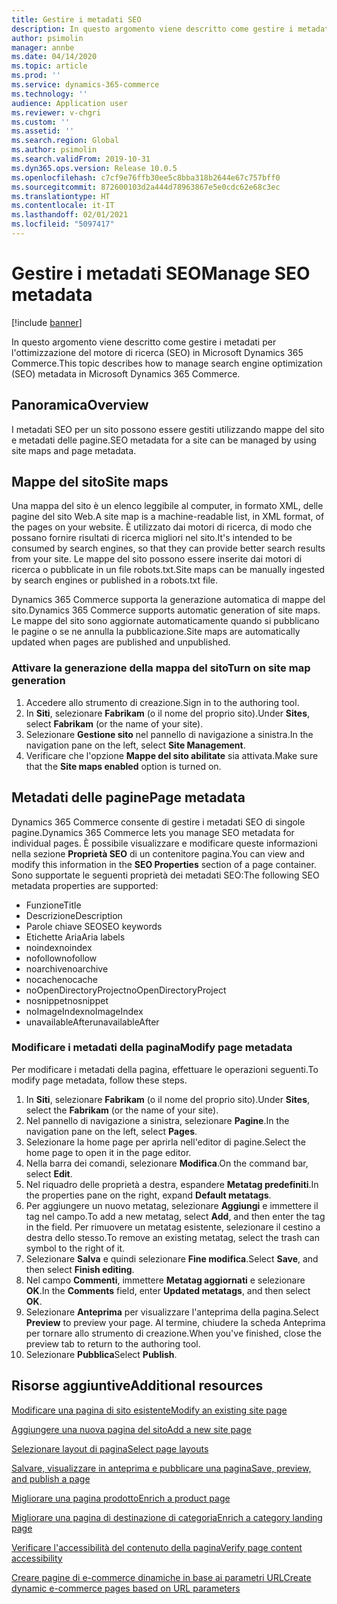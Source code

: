 ```yaml
---
title: Gestire i metadati SEO
description: In questo argomento viene descritto come gestire i metadati per l'ottimizzazione del motore di ricerca (SEO) in Microsoft Dynamics 365 Commerce.
author: psimolin
manager: annbe
ms.date: 04/14/2020
ms.topic: article
ms.prod: ''
ms.service: dynamics-365-commerce
ms.technology: ''
audience: Application user
ms.reviewer: v-chgri
ms.custom: ''
ms.assetid: ''
ms.search.region: Global
ms.author: psimolin
ms.search.validFrom: 2019-10-31
ms.dyn365.ops.version: Release 10.0.5
ms.openlocfilehash: c7cf9e76ffb30ee5c8bba318b2644e67c757bff0
ms.sourcegitcommit: 872600103d2a444d78963867e5e0cdc62e68c3ec
ms.translationtype: HT
ms.contentlocale: it-IT
ms.lasthandoff: 02/01/2021
ms.locfileid: "5097417"
---
```

# <a name="manage-seo-metadata"></a><span data-ttu-id="70036-103">Gestire i metadati SEO</span><span class="sxs-lookup"><span data-stu-id="70036-103">Manage SEO metadata</span></span>


[!include [banner](includes/banner.md)]

<span data-ttu-id="70036-104">In questo argomento viene descritto come gestire i metadati per l'ottimizzazione del motore di ricerca (SEO) in Microsoft Dynamics 365 Commerce.</span><span class="sxs-lookup"><span data-stu-id="70036-104">This topic describes how to manage search engine optimization (SEO) metadata in Microsoft Dynamics 365 Commerce.</span></span>

## <a name="overview"></a><span data-ttu-id="70036-105">Panoramica</span><span class="sxs-lookup"><span data-stu-id="70036-105">Overview</span></span>

<span data-ttu-id="70036-106">I metadati SEO per un sito possono essere gestiti utilizzando mappe del sito e metadati delle pagine.</span><span class="sxs-lookup"><span data-stu-id="70036-106">SEO metadata for a site can be managed by using site maps and page metadata.</span></span>
    
## <a name="site-maps"></a><span data-ttu-id="70036-107">Mappe del sito</span><span class="sxs-lookup"><span data-stu-id="70036-107">Site maps</span></span>

<span data-ttu-id="70036-108">Una mappa del sito è un elenco leggibile al computer, in formato XML, delle pagine del sito Web.</span><span class="sxs-lookup"><span data-stu-id="70036-108">A site map is a machine-readable list, in XML format, of the pages on your website.</span></span> <span data-ttu-id="70036-109">È utilizzato dai motori di ricerca, di modo che possano fornire risultati di ricerca migliori nel sito.</span><span class="sxs-lookup"><span data-stu-id="70036-109">It's intended to be consumed by search engines, so that they can provide better search results from your site.</span></span> <span data-ttu-id="70036-110">Le mappe del sito possono essere inserite dai motori di ricerca o pubblicate in un file robots.txt.</span><span class="sxs-lookup"><span data-stu-id="70036-110">Site maps can be manually ingested by search engines or published in a robots.txt file.</span></span>

<span data-ttu-id="70036-111">Dynamics 365 Commerce supporta la generazione automatica di mappe del sito.</span><span class="sxs-lookup"><span data-stu-id="70036-111">Dynamics 365 Commerce supports automatic generation of site maps.</span></span> <span data-ttu-id="70036-112">Le mappe del sito sono aggiornate automaticamente quando si pubblicano le pagine o se ne annulla la pubblicazione.</span><span class="sxs-lookup"><span data-stu-id="70036-112">Site maps are automatically updated when pages are published and unpublished.</span></span>

### <a name="turn-on-site-map-generation"></a><span data-ttu-id="70036-113">Attivare la generazione della mappa del sito</span><span class="sxs-lookup"><span data-stu-id="70036-113">Turn on site map generation</span></span>

1. <span data-ttu-id="70036-114">Accedere allo strumento di creazione.</span><span class="sxs-lookup"><span data-stu-id="70036-114">Sign in to the authoring tool.</span></span>
1. <span data-ttu-id="70036-115">In **Siti**, selezionare **Fabrikam** (o il nome del proprio sito).</span><span class="sxs-lookup"><span data-stu-id="70036-115">Under **Sites**, select **Fabrikam** (or the name of your site).</span></span>
1. <span data-ttu-id="70036-116">Selezionare **Gestione sito** nel pannello di navigazione a sinistra.</span><span class="sxs-lookup"><span data-stu-id="70036-116">In the navigation pane on the left, select **Site Management**.</span></span>
1. <span data-ttu-id="70036-117">Verificare che l'opzione **Mappe del sito abilitate** sia attivata.</span><span class="sxs-lookup"><span data-stu-id="70036-117">Make sure that the **Site maps enabled** option is turned on.</span></span>

## <a name="page-metadata"></a><span data-ttu-id="70036-118">Metadati delle pagine</span><span class="sxs-lookup"><span data-stu-id="70036-118">Page metadata</span></span>

<span data-ttu-id="70036-119">Dynamics 365 Commerce consente di gestire i metadati SEO di singole pagine.</span><span class="sxs-lookup"><span data-stu-id="70036-119">Dynamics 365 Commerce lets you manage SEO metadata for individual pages.</span></span> <span data-ttu-id="70036-120">È possibile visualizzare e modificare queste informazioni nella sezione **Proprietà SEO** di un contenitore pagina.</span><span class="sxs-lookup"><span data-stu-id="70036-120">You can view and modify this information in the **SEO Properties** section of a page container.</span></span> <span data-ttu-id="70036-121">Sono supportate le seguenti proprietà dei metadati SEO:</span><span class="sxs-lookup"><span data-stu-id="70036-121">The following SEO metadata properties are supported:</span></span>

- <span data-ttu-id="70036-122">Funzione</span><span class="sxs-lookup"><span data-stu-id="70036-122">Title</span></span>
- <span data-ttu-id="70036-123">Descrizione</span><span class="sxs-lookup"><span data-stu-id="70036-123">Description</span></span>
- <span data-ttu-id="70036-124">Parole chiave SEO</span><span class="sxs-lookup"><span data-stu-id="70036-124">SEO keywords</span></span>
- <span data-ttu-id="70036-125">Etichette Aria</span><span class="sxs-lookup"><span data-stu-id="70036-125">Aria labels</span></span>
- <span data-ttu-id="70036-126">noindex</span><span class="sxs-lookup"><span data-stu-id="70036-126">noindex</span></span>
- <span data-ttu-id="70036-127">nofollow</span><span class="sxs-lookup"><span data-stu-id="70036-127">nofollow</span></span>
- <span data-ttu-id="70036-128">noarchive</span><span class="sxs-lookup"><span data-stu-id="70036-128">noarchive</span></span>
- <span data-ttu-id="70036-129">nocache</span><span class="sxs-lookup"><span data-stu-id="70036-129">nocache</span></span>
- <span data-ttu-id="70036-130">noOpenDirectoryProject</span><span class="sxs-lookup"><span data-stu-id="70036-130">noOpenDirectoryProject</span></span>
- <span data-ttu-id="70036-131">nosnippet</span><span class="sxs-lookup"><span data-stu-id="70036-131">nosnippet</span></span>
- <span data-ttu-id="70036-132">noImageIndex</span><span class="sxs-lookup"><span data-stu-id="70036-132">noImageIndex</span></span>
- <span data-ttu-id="70036-133">unavailableAfter</span><span class="sxs-lookup"><span data-stu-id="70036-133">unavailableAfter</span></span>

### <a name="modify-page-metadata"></a><span data-ttu-id="70036-134">Modificare i metadati della pagina</span><span class="sxs-lookup"><span data-stu-id="70036-134">Modify page metadata</span></span>

<span data-ttu-id="70036-135">Per modificare i metadati della pagina, effettuare le operazioni seguenti.</span><span class="sxs-lookup"><span data-stu-id="70036-135">To modify page metadata, follow these steps.</span></span>

1. <span data-ttu-id="70036-136">In **Siti**, selezionare **Fabrikam** (o il nome del proprio sito).</span><span class="sxs-lookup"><span data-stu-id="70036-136">Under **Sites**, select the **Fabrikam** (or the name of your site).</span></span>
1. <span data-ttu-id="70036-137">Nel pannello di navigazione a sinistra, selezionare **Pagine**.</span><span class="sxs-lookup"><span data-stu-id="70036-137">In the navigation pane on the left, select **Pages**.</span></span>
1. <span data-ttu-id="70036-138">Selezionare la home page per aprirla nell'editor di pagine.</span><span class="sxs-lookup"><span data-stu-id="70036-138">Select the home page to open it in the page editor.</span></span>
1. <span data-ttu-id="70036-139">Nella barra dei comandi, selezionare **Modifica**.</span><span class="sxs-lookup"><span data-stu-id="70036-139">On the command bar, select **Edit**.</span></span>
1. <span data-ttu-id="70036-140">Nel riquadro delle proprietà a destra, espandere **Metatag predefiniti**.</span><span class="sxs-lookup"><span data-stu-id="70036-140">In the properties pane on the right, expand **Default metatags**.</span></span>
1. <span data-ttu-id="70036-141">Per aggiungere un nuovo metatag, selezionare **Aggiungi** e immettere il tag nel campo.</span><span class="sxs-lookup"><span data-stu-id="70036-141">To add a new metatag, select **Add**, and then enter the tag in the field.</span></span> <span data-ttu-id="70036-142">Per rimuovere un metatag esistente, selezionare il cestino a destra dello stesso.</span><span class="sxs-lookup"><span data-stu-id="70036-142">To remove an existing metatag, select the trash can symbol to the right of it.</span></span>
1. <span data-ttu-id="70036-143">Selezionare **Salva** e quindi selezionare **Fine modifica**.</span><span class="sxs-lookup"><span data-stu-id="70036-143">Select **Save**, and then select **Finish editing**.</span></span>
1. <span data-ttu-id="70036-144">Nel campo **Commenti**, immettere **Metatag aggiornati** e selezionare **OK**.</span><span class="sxs-lookup"><span data-stu-id="70036-144">In the **Comments** field, enter **Updated metatags**, and then select **OK**.</span></span>
1. <span data-ttu-id="70036-145">Selezionare **Anteprima** per visualizzare l'anteprima della pagina.</span><span class="sxs-lookup"><span data-stu-id="70036-145">Select **Preview** to preview your page.</span></span> <span data-ttu-id="70036-146">Al termine, chiudere la scheda Anteprima per tornare allo strumento di creazione.</span><span class="sxs-lookup"><span data-stu-id="70036-146">When you've finished, close the preview tab to return to the authoring tool.</span></span>
1. <span data-ttu-id="70036-147">Selezionare **Pubblica**</span><span class="sxs-lookup"><span data-stu-id="70036-147">Select **Publish**.</span></span>

## <a name="additional-resources"></a><span data-ttu-id="70036-148">Risorse aggiuntive</span><span class="sxs-lookup"><span data-stu-id="70036-148">Additional resources</span></span>

[<span data-ttu-id="70036-149">Modificare una pagina di sito esistente</span><span class="sxs-lookup"><span data-stu-id="70036-149">Modify an existing site page</span></span>](modify-existing-page.md)

[<span data-ttu-id="70036-150">Aggiungere una nuova pagina del sito</span><span class="sxs-lookup"><span data-stu-id="70036-150">Add a new site page</span></span>](add-new-page.md)

[<span data-ttu-id="70036-151">Selezionare layout di pagina</span><span class="sxs-lookup"><span data-stu-id="70036-151">Select page layouts</span></span>](select-page-layouts.md)

[<span data-ttu-id="70036-152">Salvare, visualizzare in anteprima e pubblicare una pagina</span><span class="sxs-lookup"><span data-stu-id="70036-152">Save, preview, and publish a page</span></span>](save-preview-publish-page.md)

[<span data-ttu-id="70036-153">Migliorare una pagina prodotto</span><span class="sxs-lookup"><span data-stu-id="70036-153">Enrich a product page</span></span>](enrich-product-page.md)

[<span data-ttu-id="70036-154">Migliorare una pagina di destinazione di categoria</span><span class="sxs-lookup"><span data-stu-id="70036-154">Enrich a category landing page</span></span>](enrich-category-page.md)

[<span data-ttu-id="70036-155">Verificare l'accessibilità del contenuto della pagina</span><span class="sxs-lookup"><span data-stu-id="70036-155">Verify page content accessibility</span></span>](verify-accessibility.md)

[<span data-ttu-id="70036-156">Creare pagine di e-commerce dinamiche in base ai parametri URL</span><span class="sxs-lookup"><span data-stu-id="70036-156">Create dynamic e-commerce pages based on URL parameters</span></span>](create-dynamic-pages.md)
